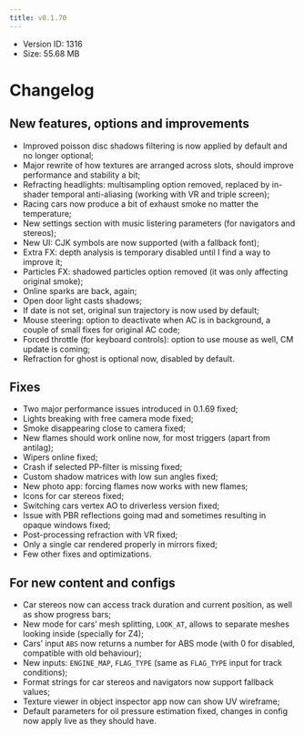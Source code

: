 ```yaml
---
title: v0.1.70
---
```


*   Version ID: 1316
*   Size: 55.68 MB

# Changelog

## New features, options and improvements

*   Improved poisson disc shadows filtering is now applied by default and no longer optional;
*   Major rewrite of how textures are arranged across slots, should improve performance and stability a bit;
*   Refracting headlights: multisampling option removed, replaced by in-shader temporal anti-aliasing (working with VR and triple screen);
*   Racing cars now produce a bit of exhaust smoke no matter the temperature;
*   New settings section with music listering parameters (for navigators and stereos);
*   New UI: CJK symbols are now supported (with a fallback font);
*   Extra FX: depth analysis is temporary disabled until I find a way to improve it;
*   Particles FX: shadowed particles option removed (it was only affecting original smoke);
*   Online sparks are back, again;
*   Open door light casts shadows;
*   If date is not set, original sun trajectory is now used by default;
*   Mouse steering: option to deactivate when AC is in background, a couple of small fixes for original AC code;
*   Forced throttle (for keyboard controls): option to use mouse as well, CM update is coming;
*   Refraction for ghost is optional now, disabled by default.

## Fixes

*   Two major performance issues introduced in 0.1.69 fixed;
*   Lights breaking with free camera mode fixed;
*   Smoke disappearing close to camera fixed;
*   New flames should work online now, for most triggers (apart from antilag);
*   Wipers online fixed;
*   Crash if selected PP-filter is missing fixed;
*   Custom shadow matrices with low sun angles fixed;
*   New photo app: forcing flames now works with new flames;
*   Icons for car stereos fixed;
*   Switching cars vertex AO to driverless version fixed;
*   Issue with PBR reflections going mad and sometimes resulting in opaque windows fixed;
*   Post-processing refraction with VR fixed;
*   Only a single car rendered properly in mirrors fixed;
*   Few other fixes and optimizations.

## For new content and configs

*   Car stereos now can access track duration and current position, as well as show progress bars;
*   New mode for cars’ mesh splitting, `LOOK_AT`, allows to separate meshes looking inside (specially for Z4);
*   Cars’ input `ABS` now returns a number for ABS mode (with 0 for disabled, compatible with old behaviour);
*   New inputs: `ENGINE_MAP`, `FLAG_TYPE` (same as `FLAG_TYPE` input for track conditions);
*   Format strings for car stereos and navigators now support fallback values;
*   Texture viewer in object inspector app now can show UV wireframe;
*   Default parameters for oil pressure estimation fixed, changes in config now apply live as they should have.
